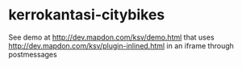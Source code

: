 # kerrokantasi-citybikes

See demo at http://dev.mapdon.com/ksv/demo.html that uses http://dev.mapdon.com/ksv/plugin-inlined.html in an iframe through postmessages
